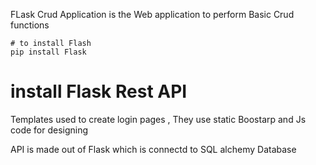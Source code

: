 FLask Crud Application is the Web application  to perform Basic Crud functions

	# to install Flash
    pip install Flask
  # install Flask Rest API
  
  Templates used to create login pages , They use static Boostarp and Js code for designing 
  
  API is made out of Flask which is connectd to SQL alchemy  Database 
  
  
